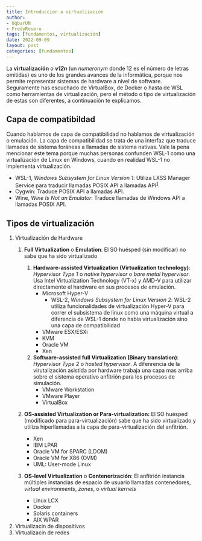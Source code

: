 ```yaml
---
title: Introducción a virtualización
author: 
- UqbarUN
- FredyRosero
tags: [fundamentos, virtualización]
date: 2022-09-09
layout: post
categories: [fundamentos]
---
```

La **virtualización** o ***v12n*** (un *numeronym* donde 12 es el número de letras omitidas) es uno de los grandes avances de la informática, porque nos permite representar sistemas de hardware a nivel de software. Seguramente has escuchado de VirtualBox, de Docker o hasta de WSL como herramientas de virtualización, pero el método o tipo de virtualización de estas son diferentes, a continuación te explicamos.

## Capa de compatibildad
Cuando hablamos de capa de compatibilidad no hablamos de virtualización o emulación. La capa de compatibilidad se trata de una interfaz que traduce llamadas de sistema foráneas a llamadas de sistema nativas. Vale la pena mencionar este tema porque muchas personas confunden WSL-1 como una virtualización de Linux en Windows, cuando en realidad WSL-1 no implementa virtualización. 
- WSL-1, *Windows Subsystem for Linux Version 1*: Utiliza LXSS Manager Service para traducir llamadas POSIX API a llamadas API<sup>[1]</sup>.
- Cygwin: Traduce POSIX API a llamadas API.
- Wine, *Wine Is Not an Emulator*: Traduce llamadas de Windows API a llamadas POSIX API.


## Tipos de virtualización
1. Virtualización de Hardware
   1. **Full Virtualization** o **Emulation**: El SO huésped (sin modificar) no sabe que ha sido virtualizado
      1. **Hardware-assisted Virtualization (Virtualization technology)**: *Hypervisor Type 1* o *native hypervisor* o *bare metal hypervisor*. Usa Intel Virtualization Technology (VT-x) y AMD-V para utilizar directamente el hardware en sus procesos de emulación.
         - Microsoft Hyper-V
           - WSL-2, *Windows Subsystem for Linux Version 2*: WSL-2 utiliza funcionalidades de virtualización Hyper-V para correr el subsistema de linux como una máquina virtual a diferencia de WSL-1 donde no había virtualización sino una capa de compatibilidad
         - VMware ESX/ESXi
         - KVM
         - Oracle VM
         - Xen   
      2. **Software-assisted full Virtualization (Binary translation)**: *Hypervisor Type 2* o *hosted hypervisor*. A difenrencia de la virutalización asistida por hardware trabaja una capa mas arriba sobre el sistema operativo anfitrión para los procesos de simulación.
         - VMware Workstation
         - VMware Player
         - VirtualBox

    2. **OS-assisted Virtualization or Para-virtualization:** El SO huésped (modificado para para-virtualización) sabe que ha sido virtualizado y utiliza hiperllamadas a la capa de para-virtualización del anfitrión.
       - Xen
       - IBM LPAR 
       - Oracle VM for SPARC (LDOM) 
       - Oracle VM for X86 (OVM)
       - UML: User-mode Linux
    3. **OS-level Virtualization** o **Contenerización**: El anfitrión instancia múltiples instancias de espacio de usuario llamadas contenedores, *virtual environments*, *zones*, o *virtual kernels*
       - Linux LCX 
       - Docker 
       - Solaris containers
       - AIX WPAR
2. Virtualizacin de dispositivos
3. Virtualizacin de redes

[1]: https://docs.microsoft.com/es-mx/archive/blogs/wsl/wsl-file-system-support
[2]: https://www.unixarena.com/2017/12/para-virtualization-full-virtualization-hardware-assisted-virtualization.html/